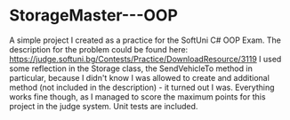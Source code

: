 # StorageMaster---OOP
A simple project I created as a practice for the SoftUni C# OOP Exam. The description for the problem could be found here: https://judge.softuni.bg/Contests/Practice/DownloadResource/3119 I used some reflection in the Storage class, the SendVehicleTo method in particular, because I didn't know I was allowed to create and additional method (not included in the description) - it turned out I was. Everything works fine though, as I managed to score the maximum points for this project in the judge system. Unit tests are included.
